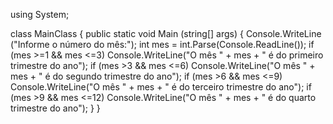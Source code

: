using System;

class MainClass {
  public static void Main (string[] args) {
    Console.WriteLine ("Informe o número do mês:");
    int mes = int.Parse(Console.ReadLine());
    if (mes >=1 && mes <=3)
      Console.WriteLine("O mês " + mes + " é do primeiro trimestre do ano");
    if (mes >3 && mes <=6)
      Console.WriteLine("O mês " + mes + " é do segundo trimestre do ano");
    if (mes >6 && mes <=9)
      Console.WriteLine("O mês " + mes + " é do terceiro trimestre do ano");
    if (mes >9 && mes <=12)
      Console.WriteLine("O mês " + mes + " é do quarto trimestre do ano");
  }
}
